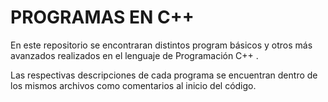 # PROGRAMAS EN C++

En este repositorio se encontraran distintos program básicos y otros más avanzados realizados en el lenguaje de Programación C++ .

Las respectivas descripciones de cada programa se encuentran dentro de los mismos archivos como comentarios al inicio del código.
